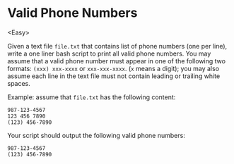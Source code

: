 # Valid Phone Numbers

\<Easy>

Given a text file `file.txt` that contains list of phone numbers (one per line),
write a one liner bash script to print all valid phone numbers. You may assume
that a valid phone number must appear in one of the following two formats:
`(xxx) xxx-xxxx` or `xxx-xxx-xxxx`. (`x` means a digit); you may also assume
each line in the text file must not contain leading or trailing white spaces.

Example: assume that `file.txt` has the following content:
```
987-123-4567
123 456 7890
(123) 456-7890
```
Your script should output the following valid phone numbers:
```
987-123-4567
(123) 456-7890
```
